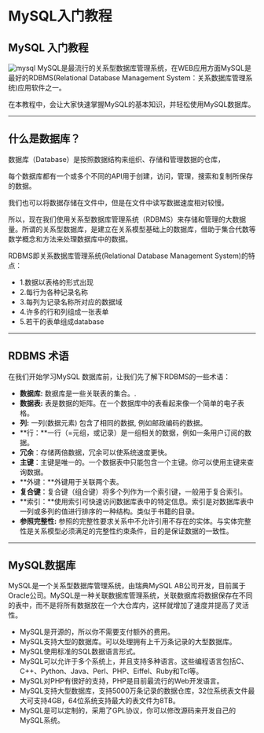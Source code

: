 # MySQL入门教程

## MySQL 入门教程

  ![mysql](https://atts.w3cschool.cn/attachments/uploads/2014/03/mysql.jpg) MySQL是最流行的关系型数据库管理系统，在WEB应用方面MySQL是最好的RDBMS(Relational Database Management System：关系数据库管理系统)应用软件之一。 

 在本教程中，会让大家快速掌握MySQL的基本知识，并轻松使用MySQL数据库。


---

 ## 什么是数据库？

 数据库（Database）是按照数据结构来组织、存储和管理数据的仓库，

 每个数据库都有一个或多个不同的API用于创建，访问，管理，搜索和复制所保存的数据。

 我们也可以将数据存储在文件中，但是在文件中读写数据速度相对较慢。

 所以，现在我们使用关系型数据库管理系统（RDBMS）来存储和管理的大数据量。所谓的关系型数据库，是建立在关系模型基础上的数据库，借助于集合代数等数学概念和方法来处理数据库中的数据。 

 RDBMS即关系数据库管理系统(Relational Database Management System)的特点：

 * 1.数据以表格的形式出现
* 2.每行为各种记录名称
* 3.每列为记录名称所对应的数据域
* 4.许多的行和列组成一张表单
* 5.若干的表单组成database

---

 ## RDBMS 术语


 在我们开始学习MySQL 数据库前，让我们先了解下RDBMS的一些术语：

 * **数据库:** 数据库是一些关联表的集合。.
* **数据表:** 表是数据的矩阵。在一个数据库中的表看起来像一个简单的电子表格。
* **列:** 一列(数据元素) 包含了相同的数据, 例如邮政编码的数据。
* **行：**一行（=元组，或记录）是一组相关的数据，例如一条用户订阅的数据。
* **冗余**：存储两倍数据，冗余可以使系统速度更快。
* **主键**：主键是唯一的。一个数据表中只能包含一个主键。你可以使用主键来查询数据。
* **外键：**外键用于关联两个表。
* **复合键**：复合键（组合键）将多个列作为一个索引键，一般用于复合索引。
* **索引：**使用索引可快速访问数据库表中的特定信息。索引是对数据库表中一列或多列的值进行排序的一种结构。类似于书籍的目录。
* **参照完整性:** 参照的完整性要求关系中不允许引用不存在的实体。与实体完整性是关系模型必须满足的完整性约束条件，目的是保证数据的一致性。

 ---

 ## MySQL数据库

 MySQL是一个关系型数据库管理系统，由瑞典MySQL AB公司开发，目前属于Oracle公司。MySQL是一种关联数据库管理系统，关联数据库将数据保存在不同的表中，而不是将所有数据放在一个大仓库内，这样就增加了速度并提高了灵活性。 

* MySQL是开源的，所以你不需要支付额外的费用。
* MySQL支持大型的数据库。可以处理拥有上千万条记录的大型数据库。
* MySQL使用标准的SQL数据语言形式。
* MySQL可以允许于多个系统上，并且支持多种语言。这些编程语言包括C、C++、Python、Java、Perl、PHP、Eiffel、Ruby和Tcl等。
* MySQL对PHP有很好的支持，PHP是目前最流行的Web开发语言。
* MySQL支持大型数据库，支持5000万条记录的数据仓库，32位系统表文件最大可支持4GB，64位系统支持最大的表文件为8TB。
* MySQL是可以定制的，采用了GPL协议，你可以修改源码来开发自己的MySQL系统。

